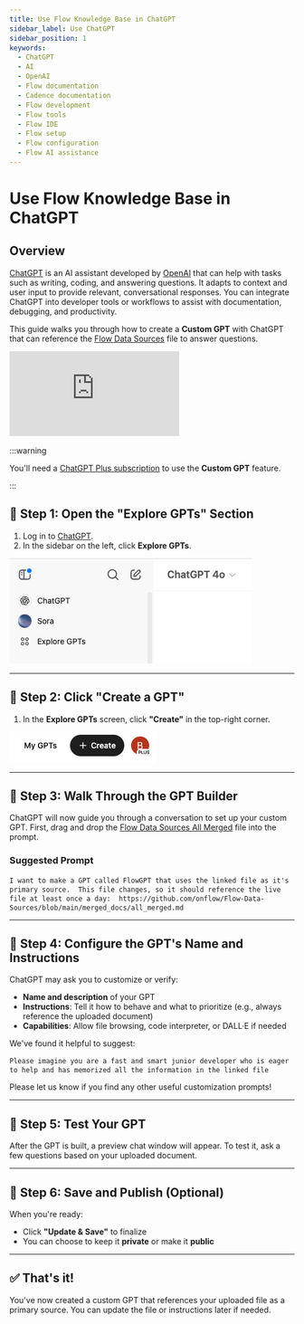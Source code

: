 ```yaml
---
title: Use Flow Knowledge Base in ChatGPT
sidebar_label: Use ChatGPT
sidebar_position: 1
keywords:
  - ChatGPT
  - AI
  - OpenAI
  - Flow documentation
  - Cadence documentation
  - Flow development
  - Flow tools
  - Flow IDE
  - Flow setup
  - Flow configuration
  - Flow AI assistance
---
```


# Use Flow Knowledge Base in ChatGPT

## Overview

[ChatGPT] is an AI assistant developed by [OpenAI] that can help with tasks such as writing, coding, and answering questions. It adapts to context and user input to provide relevant, conversational responses. You can integrate ChatGPT into developer tools or workflows to assist with documentation, debugging, and productivity.

This guide walks you through how to create a **Custom GPT** with ChatGPT that can reference the [Flow Data Sources] file to answer questions.

<div style={{ position: 'relative', paddingBottom: '56.25%', height: 0, overflow: 'hidden', maxWidth: '100%' }}>
  <iframe 
    style={{ position: 'absolute', top: 0, left: 0, width: '100%', height: '100%' }}
    src="https://www.youtube.com/embed/Lu6KrNvGthI" 
    title="YouTube video player" 
    frameborder="0" 
    allow="accelerometer; autoplay; clipboard-write; encrypted-media; gyroscope; picture-in-picture" 
    allowfullscreen
  ></iframe>
</div>

:::warning

You'll need a [ChatGPT Plus subscription] to use the **Custom GPT** feature.

:::

## 📍 Step 1: Open the "Explore GPTs" Section

1. Log in to [ChatGPT].
2. In the sidebar on the left, click **Explore GPTs**.

![explore gpts](./imgs/explore-gpts.png)

---

## 📍 Step 2: Click "Create a GPT"

1. In the **Explore GPTs** screen, click **"Create"** in the top-right corner.

![create](./imgs/create.png)

---

## 📍 Step 3: Walk Through the GPT Builder

ChatGPT will now guide you through a conversation to set up your custom GPT. First, drag and drop the [Flow Data Sources All Merged] file into the prompt.

### Suggested Prompt

```text
I want to make a GPT called FlowGPT that uses the linked file as it's primary source.  This file changes, so it should reference the live file at least once a day:  https://github.com/onflow/Flow-Data-Sources/blob/main/merged_docs/all_merged.md
```

---

## 📍 Step 4: Configure the GPT's Name and Instructions

ChatGPT may ask you to customize or verify:

- **Name and description** of your GPT
- **Instructions**: Tell it how to behave and what to prioritize (e.g., always reference the uploaded document)
- **Capabilities**: Allow file browsing, code interpreter, or DALL·E if needed

We've found it helpful to suggest:

```text
Please imagine you are a fast and smart junior developer who is eager to help and has memorized all the information in the linked file
```

Please let us know if you find any other useful customization prompts!

---

## 📍 Step 5: Test Your GPT

After the GPT is built, a preview chat window will appear. To test it, ask a few questions based on your uploaded document.

---

## 📍 Step 6: Save and Publish (Optional)

When you're ready:

- Click **"Update & Save"** to finalize
- You can choose to keep it **private** or make it **public**

---

## ✅ That's it!

You've now created a custom GPT that references your uploaded file as a primary source. You can update the file or instructions later if needed.

<!-- Reference-style links, will not render on page. -->

[ChatGPT]: https://chatgpt.com/
[OpenAI]: https://openai.com/
[ChatGPT Plus subscription]: https://chat.openai.com
[Flow Data Sources]: ../cursor/flow-data-sources.md
[Flow Data Sources All Merged]: https://github.com/onflow/Flow-Data-Sources/blob/main/merged_docs/all_merged.md
